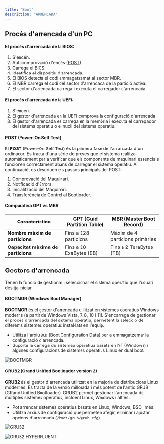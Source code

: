 ```yaml
---
title: "Boot"  
description: "ARRENCADA"  
---
```


## Procés d'arrencada d'un PC

#### El procés d'arrencada de la BIOS:

1. S'encén.
2. Autocomprovació d'encés ([POST](#post-power-on-self-test)).
3. Carrega el BIOS.
4. Identifica el dispositiu d'arrencada.
5. El BIOS detecta el codi emmagatzemat al sector MBR.
6. El MBR carrega el codi del sector d'arrencada de la partició activa.
7. El sector d'arrencada carrega i executa el carregador d'arrencada.

#### El procés d'arrencada de la UEFI:

1. S'encén.
2. El gestor d'arrencada en la UEFI comprova la configuració d'arrencada.
3. El gestor d'arrencada es carrega en la memòria i executa el carregador del sistema operatiu o el nucli del sistema operatiu.

#### POST (Power-On Self Test)

El **POST** (Power-On Self Test) és la primera fase de l'arrancada d'un ordinador. Es tracta d'una sèrie de proves que el sistema realitza automàticament per a verificar que els components de maquinari essencials funcionen correctament abans de carregar el sistema operatiu. A continuació, es descriuen els passos principals del POST:

1. Comprovació del Maquinari.
2. Notificació d'Errors.
3. Inicialització del Maquinari.
4. Transferència de Control al Bootloader.

#### Comparativa GPT vs MBR

| Característica                      | **GPT (Guid Partition Table)**             | **MBR (Master Boot Record)**              |
|-------------------------------------|-------------------------------------------|------------------------------------------|
| **Nombre màxim de particions**      | Fins a 128 particions                      | Màxim de 4 particions primàries          |
| **Capacitat màxima de particions**   | Fins a 18 ExaBytes (EB)                    | Fins a 2 TeraBytes (TB)                  |

## Gestors d'arrencada  
Tenen la funció de gestionar i seleccionar el sistema operatiu que l'usuari desitja iniciar.

#### BOOTMGR (Windows Boot Manager)

**BOOTMGR** és el gestor d'arrencada utilitzat en sistemes operatius Windows moderns (a partir de Windows Vista, 7, 8, 10 i 11). S'encarrega de gestionar el procés d'arrencada del sistema operatiu, permetent la selecció de diferents sistemes operatius instal·lats en l'equip.

- Utilitza l'arxiu `BCD` (Boot Configuration Data) per a emmagatzemar la configuració d'arrencada.
- Suporta la càrrega de sistemes operatius basats en NT (Windows) i algunes configuracions de sistemes operatius Linux en dual boot.

![BOOTMGR](https://cdn4.geckoandfly.com/wp-content/uploads/2019/04/multi-boot-windows.jpg)

#### GRUB2 (Grand Unified Bootloader version 2)

**GRUB2** és el gestor d'arrencada utilitzat en la majoria de distribucions Linux modernes. Es tracta de la versió millorada i més potent de l'antic GRUB (GRand Unified Bootloader). GRUB2 permet gestionar l'arrencada de múltiples sistemes operatius, incloent Linux, Windows i altres.

- Pot arrencar sistemes operatius basats en Linux, Windows, BSD i més.
- Utilitza arxius de configuració que permeten afegir, eliminar i ajustar opcions d'arrencada (`/boot/grub/grub.cfg`).

![GRUB2](https://lignux.com/wp-content/uploads/2016/04/grub-boot-menu-live-cd.png)

![GRUB2 HYPERFLUENT](https://preview.redd.it/grub-hyperfluent-grub2-theme-v0-q9tgc9o9gdlc1.jpg?width=2618&format=pjpg&auto=webp&s=fe72808788992e567a82c210b93583f36c47fe59 "GRUB2 HYPERFLUENT")